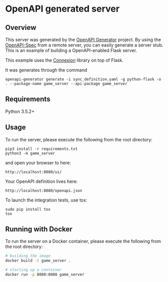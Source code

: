 # OpenAPI generated server

## Overview
This server was generated by the [OpenAPI Generator](https://openapi-generator.tech) project. By using the
[OpenAPI-Spec](https://openapis.org) from a remote server, you can easily generate a server stub.  This
is an example of building a OpenAPI-enabled Flask server.

This example uses the [Connexion](https://github.com/zalando/connexion) library on top of Flask.

It was generates through the command 
```
openapi-generator generate -i sync_definition.yaml -g python-flask -o . --package-name game_server --api-package game_server
```

## Requirements
Python 3.5.2+

## Usage
To run the server, please execute the following from the root directory:

```
pip3 install -r requirements.txt
python3 -m game_server
```

and open your browser to here:

```
http://localhost:8080/ui/
```

Your OpenAPI definition lives here:

```
http://localhost:8080/openapi.json
```

To launch the integration tests, use tox:
```
sudo pip install tox
tox
```

## Running with Docker

To run the server on a Docker container, please execute the following from the root directory:

```bash
# building the image
docker build -t game_server .

# starting up a container
docker run -p 8080:8080 game_server
```